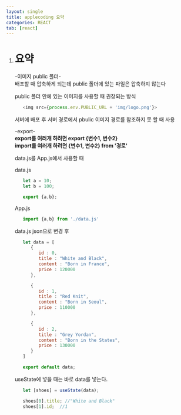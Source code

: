 ```yaml
---
layout: single
title: applecoding 요약
categories: REACT
tab: [react]
---
```


1. # 요약
   -이미지 public 폴더-   
   배포할 때 압축하게 되는데 public 폴더에 있는 파일은 압축하지 않는다   

   public 폴더 안에 있는 이미지를 사용할 때 권장되는 방식   
   ```javascript
      <img src={process.env.PUBLIC_URL + 'img/logo.png'}>
   ```   
   서버에 배포 후 서버 경로에서 pbulic 이미지 경로를 참조하지 못 할 때 사용   

   -export-   
   __export를 여러개 하려면 export {변수1, 변수2}__   
   __import를 여러개 하려면 {변수1, 변수2} from '경로'__   

   data.js를 App.js에서 사용할 때   

   data.js
   ```javascript
      let a = 10;
      let b = 100;

      export {a,b};
   ```

   App.js   
   ```javascript
      import {a,b} from './data.js'
   ```

   data.js json으로 변경 후   
   ```javascript
      let data = [
         {
            id : 0,
            title : "White and Black",
            content : "Born in France",
            price : 120000
         },

         {
            id : 1,
            title : "Red Knit",
            content : "Born in Seoul",
            price : 110000
         },

         {
            id : 2,
            title : "Grey Yordan",
            content : "Born in the States",
            price : 130000
         }
      ] 

      export default data;
   ```

   useState에 넣을 때는 바로 data를 넣는다.   
   ```javascript
      let [shoes] = useState(data);

      shoes[0].title; //"White and Black"
      shoes[1].id;  //1
   ```